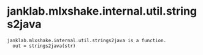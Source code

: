 # janklab.mlxshake.internal.util.strings2java

```text
janklab.mlxshake.internal.util.strings2java is a function.
  out = strings2java(str)


```

